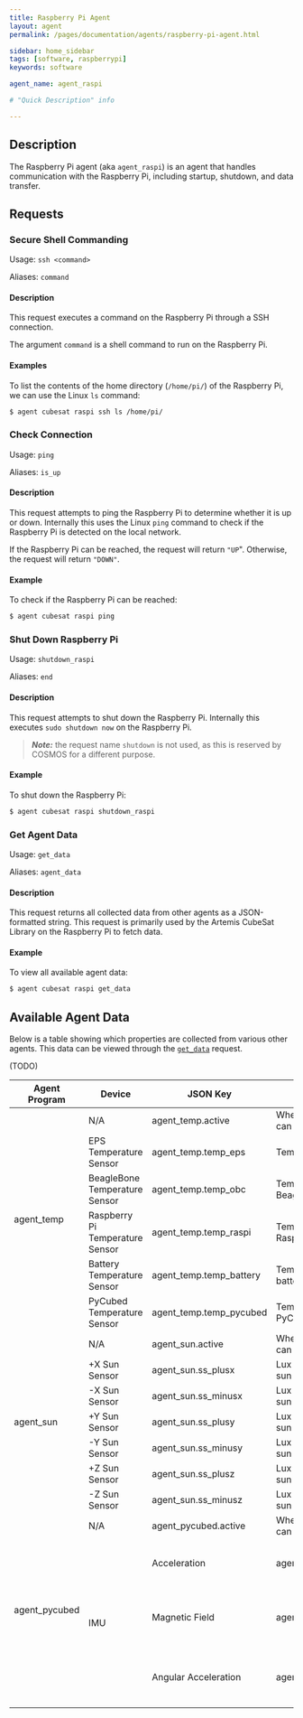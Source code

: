 ```yaml
---
title: Raspberry Pi Agent
layout: agent
permalink: /pages/documentation/agents/raspberry-pi-agent.html

sidebar: home_sidebar
tags: [software, raspberrypi]
keywords: software

agent_name: agent_raspi

# "Quick Description" info

---
```


## Description
The Raspberry Pi agent (aka `agent_raspi`) is an agent that handles communication with the Raspberry Pi, including startup, shutdown, and data transfer.

## Requests

### Secure Shell Commanding
Usage: `ssh <command>`

Aliases: `command`

#### Description
This request executes a command on the Raspberry Pi through a SSH connection.

The argument `command` is a shell command to run on the Raspberry Pi.

#### Examples
To list the contents of the home directory (`/home/pi/`) of the Raspberry Pi, we can use the Linux `ls` command:

```bash
$ agent cubesat raspi ssh ls /home/pi/
```

### Check Connection
Usage: `ping`

Aliases: `is_up`

#### Description

This request attempts to ping the Raspberry Pi to determine whether it is up or down. Internally this uses the Linux `ping` command to check if the Raspberry Pi is detected on the local network.

If the Raspberry Pi can be reached, the request will return `"UP`". Otherwise, the request will return `"DOWN"`.

#### Example

To check if the Raspberry Pi can be reached:

```bash
$ agent cubesat raspi ping
```

### Shut Down Raspberry Pi
Usage: `shutdown_raspi`

Aliases: `end`

#### Description

This request attempts to shut down the Raspberry Pi. Internally this executes `sudo shutdown now` on the Raspberry Pi.

> **_Note:_** the request name `shutdown` is not used, as this is reserved by COSMOS for a different purpose.

#### Example

To shut down the Raspberry Pi:

```bash
$ agent cubesat raspi shutdown_raspi
```

### Get Agent Data
Usage: `get_data`

Aliases: `agent_data`

#### Description

This request returns all collected data from other agents as a JSON-formatted string. This request is primarily used by the Artemis CubeSat Library on the Raspberry Pi to fetch data.

#### Example

To view all available agent data:

```bash
$ agent cubesat raspi get_data
```

## Available Agent Data
Below is a table showing which properties are collected from various other agents. This data can be viewed through the [`get_data`](#get_agent_data) request.

(TODO)

<table>
    <thead>
        <tr>
            <th>Agent Program</th>
            <th>Device</th>
            <th>JSON Key</th>
            <th>Description</th>
        </tr>
    </thead>
    <tbody>
        <tr>
            <td rowspan=6>agent_temp</td>
            <td>N/A</td>
            <td>agent_temp.active</td>
            <td>Whether or not the agent can be reached</td>
        </tr>
        <tr>
            <td>EPS Temperature Sensor</td>
            <td>agent_temp.temp_eps</td>
            <td>Temperature of the EPS</td>
        </tr>
        <tr>
            <td>BeagleBone Temperature Sensor</td>
            <td>agent_temp.temp_obc</td>
            <td>Temperature of the BeagleBone</td>
        </tr>
        <tr>
            <td>Raspberry Pi Temperature Sensor</td>
            <td>agent_temp.temp_raspi</td>
            <td>Temperature of the Raspberry Pi</td>
        </tr>
        <tr>
            <td>Battery Temperature Sensor</td>
            <td>agent_temp.temp_battery</td>
            <td>Temperature of the batteries</td>
        </tr>
        <tr>
            <td>PyCubed Temperature Sensor</td>
            <td>agent_temp.temp_pycubed</td>
            <td>Temperature of the PyCubed</td>
        </tr>
        <tr>
            <td rowspan=7>agent_sun</td>
            <td>N/A</td>
            <td>agent_sun.active</td>
            <td>Whether or not the agent can be reached</td>
        </tr>
        <tr>
            <td>+X Sun Sensor</td>
            <td>agent_sun.ss_plusx</td>
            <td>Lux reading from the +X sun sensor</td>
        </tr>
        <tr>
            <td>-X Sun Sensor</td>
            <td>agent_sun.ss_minusx</td>
            <td>Lux reading from the -X sun sensor</td>
        </tr>
        <tr>
            <td>+Y Sun Sensor</td>
            <td>agent_sun.ss_plusy</td>
            <td>Lux reading from the +Y sun sensor</td>
        </tr>
        <tr>
            <td>-Y Sun Sensor</td>
            <td>agent_sun.ss_minusy</td>
            <td>Lux reading from the -Y sun sensor</td>
        </tr>
        <tr>
            <td>+Z Sun Sensor</td>
            <td>agent_sun.ss_plusz</td>
            <td>Lux reading from the +Z sun sensor</td>
        </tr>
        <tr>
            <td>-Z Sun Sensor</td>
            <td>agent_sun.ss_minusz</td>
            <td>Lux reading from the -Z sun sensor</td>
        </tr>
        <tr>
            <td rowspan=7>agent_pycubed</td>
            <td>N/A</td>
            <td>agent_pycubed.active</td>
            <td>Whether or not the agent can be reached</td>
        </tr>
        <tr>
            <td rowspan=3>IMU</td>
            <td>Acceleration</td>
            <td>agent_pycubed.imu.accel</td>
            <td>A vector containing acceleration readings</td>
        </tr>
        <tr>
            <td>Magnetic Field</td>
            <td>agent_pycubed.imu.mag</td>
            <td>A vector containing magnetic field readings</td>
        </tr>
        <tr>
            <td>Angular Acceleration</td>
            <td>agent_pycubed.imu.gyro</td>
            <td>A vector containing angular acceleration readings</td>
        </tr>
    </tbody>
</table>